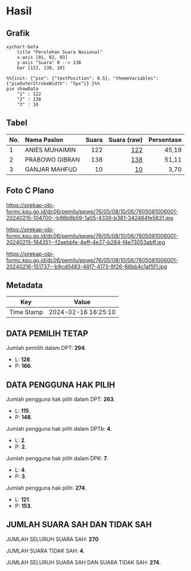 # Hasil

## Grafik

```mermaid
xychart-beta
    title "Perolehan Suara Nasional"
    x-axis [01, 02, 03]
    y-axis "Suara" 0 --> 138
    bar [122, 138, 10]
```

```mermaid
%%{init: {"pie": {"textPosition": 0.5}, "themeVariables": {"pieOuterStrokeWidth": "5px"}} }%%
pie showData
    "1" : 122
    "2" : 138
    "3" : 10
```

## Tabel

| No. | Nama Paslon    | Suara | Suara (raw) | Persentase |
|:--- |:-------------- | -----:| -----------:| ----------:|
| 1   | ANIES MUHAIMIN | 122   | [122][p-1]  | 45,19      |
| 2   | PRABOWO GIBRAN | 138   | [138][p-2]  | 51,11      |
| 3   | GANJAR MAHFUD  | 10    | [10][p-3]   | 3,70       |


[p-1]: https://github.com/gigit-pemilu/pemilu-2024/blob/main/pilpres/hitung-suara/sub/76-sulawesi-barat/sub/05-majene/sub/08-banggae-timur/sub/1006-lembang/sub/001-tps/sub/paslon-1.txt
[p-2]: https://github.com/gigit-pemilu/pemilu-2024/blob/main/pilpres/hitung-suara/sub/76-sulawesi-barat/sub/05-majene/sub/08-banggae-timur/sub/1006-lembang/sub/001-tps/sub/paslon-2.txt
[p-3]: https://github.com/gigit-pemilu/pemilu-2024/blob/main/pilpres/hitung-suara/sub/76-sulawesi-barat/sub/05-majene/sub/08-banggae-timur/sub/1006-lembang/sub/001-tps/sub/paslon-3.txt

## Foto C Plano

https://sirekap-obj-formc.kpu.go.id/dc06/pemilu/ppwp/76/05/08/10/06/7605081006001-20240215-104700--b98b9b59-1a05-4339-b381-342484fe5831.jpg

https://sirekap-obj-formc.kpu.go.id/dc06/pemilu/ppwp/76/05/08/10/06/7605081006001-20240215-184351--f2aebbfe-4eff-4e27-b284-f4e73053abff.jpg

https://sirekap-obj-formc.kpu.go.id/dc06/pemilu/ppwp/76/05/08/10/06/7605081006001-20240216-151737--b9cd0483-46f7-4173-9f26-86bb4c1af5f1.jpg


## Metadata

| Key        | Value               |
| ---------- | ------------------- |
| Time Stamp | 2024-02-16 16:25:10 |


## DATA PEMILIH TETAP

Jumlah pemilih dalam DPT: **294**.
 * L: **128**.
 * P: **166**.

## DATA PENGGUNA HAK PILIH

Jumlah pengguna hak pilih dalam DPT: **263**.
 * L: **115**.
 * P: **148**.

Jumlah pengguna hak pilih dalam DPTb: **4**.
 * L: **2**.
 * P: **2**.

Jumlah pengguna hak pilih dalam DPK: **7**.
 * L: **4**.
 * P: **3**.

Jumlah pengguna hak pilih: **274**.
 * L: **121**.
 * P: **153**.

## JUMLAH SUARA SAH DAN TIDAK SAH

JUMLAH SELURUH SUARA SAH: **270**.

JUMLAH SUARA TIDAK SAH: **4**.

JUMLAH SELURUH SUARA SAH DAN SUARA TIDAK SAH: **274**.


